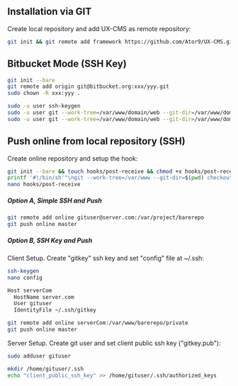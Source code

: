 ## Installation via GIT
Create local repository and add UX-CMS as remote repository:
```sh
git init && git remote add framework https://github.com/Ator9/UX-CMS.git && git pull framework master
```
## Bitbucket Mode (SSH Key)
```sh
git init --bare
git remote add origin git@bitbucket.org:xxx/yyy.git
sudo chown -R xxx:yyy .

sudo -u user ssh-keygen
sudo -u user git --work-tree=/var/www/domain/web --git-dir=/var/www/domain/private pull origin master
sudo -u user git --work-tree=/var/www/domain/web --git-dir=/var/www/domain/private checkout -f
```

## Push online from local repository (SSH)
Create online repository and setup the hook:
```sh
git init --bare && touch hooks/post-receive && chmod +x hooks/post-receive
printf '#!/bin/sh'"\ngit --work-tree=/var/www --git-dir=$(pwd) checkout -f" >> hooks/post-receive
nano hooks/post-receive
```
##### Option A, Simple SSH and Push
```sh
git remote add online gituser@server.com:/var/project/barerepo
git push online master
```
##### Option B, SSH Key and Push
Client Setup. Create "gitkey" ssh key and set "config" file at ~/.ssh:
```sh
ssh-keygen
nano config
```
```sh
Host serverCom
  HostName server.com
  User gituser
  IdentityFile ~/.ssh/gitkey
```
```sh
git remote add online serverCom:/var/www/barerepo/private
git push online master
```
Server Setup. Create git user and set client public ssh key ("gitkey.pub"):
```sh
sudo adduser gituser
```
```sh
mkdir /home/gituser/.ssh
echo "client_public_ssh_key" >> /home/gituser/.ssh/authorized_keys
```
